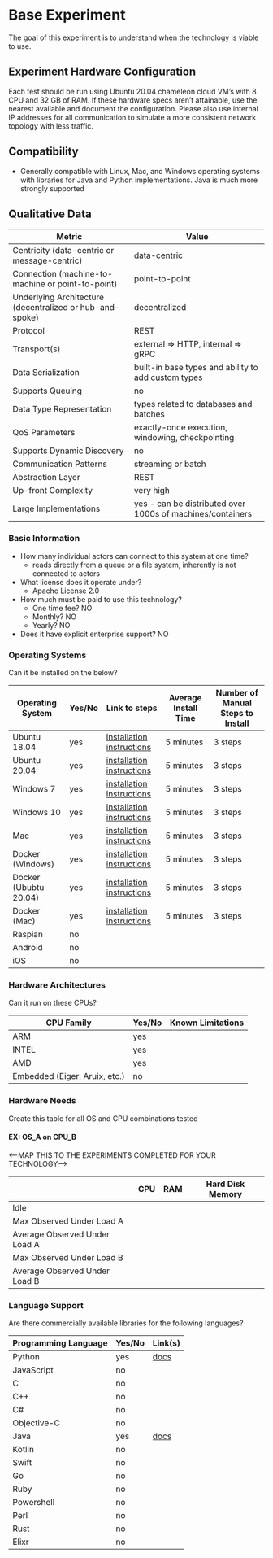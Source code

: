 # Base Experiment
The goal of this experiment is to understand when the technology is viable to use.

## Experiment Hardware Configuration
Each test should be run using Ubuntu 20.04 chameleon cloud VM’s with 8 CPU and 32 GB of RAM. If these hardware specs aren’t attainable, use the nearest available and document the configuration. Please also use internal IP addresses for all communication to simulate a more consistent network topology with less traffic.

## Compatibility
 - Generally compatible with Linux, Mac, and Windows operating systems with libraries for Java and Python implementations. Java is much more strongly supported 

## Qualitative Data

| Metric | Value |
| --- | --- |
| Centricity (data-centric or message-centric) | data-centric |
| Connection (machine-to-machine or point-to-point) | point-to-point |
| Underlying Architecture (decentralized or hub-and-spoke) | decentralized |
| Protocol | REST |
| Transport(s) | external => HTTP, internal => gRPC |
| Data Serialization | built-in base types and ability to add custom types |
| Supports Queuing | no |
| Data Type Representation | types related to databases and batches |
| QoS Parameters | exactly-once execution, windowing, checkpointing |
| Supports Dynamic Discovery | no |
| Communication Patterns | streaming or batch |
| Abstraction Layer | REST |
| Up-front Complexity | very high |
| Large Implementations | yes - can be distributed over 1000s of machines/containers |

### Basic Information
- How many individual actors can connect to this system at one time?
  - reads directly from a queue or a file system, inherently is not connected to actors
- What license does it operate under?
  - Apache License 2.0
- How much must be paid to use this technology?
    - One time fee? NO
    - Monthly? NO
    - Yearly? NO
- Does it have explicit enterprise support? NO

### Operating Systems
Can it be installed on the below?

| Operating System | Yes/No | Link to steps | Average Install Time | Number of Manual Steps to Install |
| --- | --- | --- | --- | --- |
| Ubuntu 18.04 | yes | [installation instructions](https://ci.apache.org/projects/flink/flink-docs-release-1.12/try-flink/local_installation.html) | 5 minutes | 3 steps |
| Ubuntu 20.04 | yes | [installation instructions](https://ci.apache.org/projects/flink/flink-docs-release-1.12/try-flink/local_installation.html) | 5 minutes | 3 steps |
| Windows 7 | yes | [installation instructions](https://ci.apache.org/projects/flink/flink-docs-release-1.12/try-flink/local_installation.html) | 5 minutes | 3 steps |
| Windows 10 | yes | [installation instructions](https://ci.apache.org/projects/flink/flink-docs-release-1.12/try-flink/local_installation.html) | 5 minutes | 3 steps |
| Mac | yes | [installation instructions](https://ci.apache.org/projects/flink/flink-docs-release-1.12/try-flink/local_installation.html) | 5 minutes | 3 steps |
| Docker (Windows) | yes | [installation instructions](https://ci.apache.org/projects/flink/flink-docs-release-1.12/try-flink/local_installation.html) | 5 minutes | 3 steps |
| Docker (Ububtu 20.04) | yes | [installation instructions](https://ci.apache.org/projects/flink/flink-docs-release-1.12/try-flink/local_installation.html) | 5 minutes | 3 steps |
| Docker (Mac) | yes | [installation instructions](https://ci.apache.org/projects/flink/flink-docs-release-1.12/try-flink/local_installation.html) | 5 minutes | 3 steps |
| Raspian| no |  |  |
| Android| no |  |  |
| iOS| no |  |  |

### Hardware Architectures
Can it run on these CPUs?

| CPU Family | Yes/No | Known Limitations |
| --- | --- | --- |
| ARM | yes |  | 
| INTEL | yes |  |
| AMD | yes |  |
| Embedded (Eiger, Aruix, etc.) | no |  |

### Hardware Needs
Create this table for all OS and CPU combinations tested

#### EX: OS_A on CPU_B
<--MAP THIS TO THE EXPERIMENTS COMPLETED FOR YOUR TECHNOLOGY-->

|  | CPU | RAM | Hard Disk Memory |
| --- | --- | --- | --- |
| Idle |  |  |  |
| Max Observed Under Load A |  |  |  |
| Average Observed Under Load A |  |  |  |
| Max Observed Under Load B |  |  |  |
| Average Observed Under Load B |  |  |  |

### Language Support
Are there commercially available libraries for the following languages?

| Programming Language | Yes/No | Link(s) |
| --- | --- | --- |
| Python | yes | [docs](https://ci.apache.org/projects/flink/flink-docs-release-1.12/api/python/) |
| JavaScript | no |  |
| C | no |  |
| C++ | no |  |  |
| C# | no |  |  |
| Objective-C | no |  |
| Java | yes | [docs](https://ci.apache.org/projects/flink/flink-docs-release-1.12/api/java/) |
| Kotlin | no |  |
| Swift | no |  |
| Go | no |  |
| Ruby | no |  |
| Powershell | no |  |
| Perl | no |  |
| Rust | no |  |
| Elixr | no |  |
